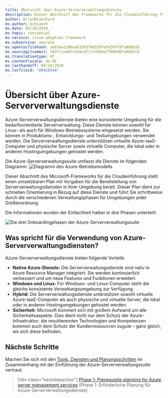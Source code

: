 ```yaml
---
title: Übersicht über Azure-Serververwaltungsdienste
description: Dieser Abschnitt des Frameworks für die Cloudeinführung für Azure stellt einen umsetzbaren Plan mit Vorgaben für die Bereitstellung von Serververwaltungsdiensten in Ihrer Umgebung bereit.
author: BrianBlanchard
ms.author: brblanch
ms.date: 05/10/2019
ms.topic: conceptual
ms.service: cloud-adoption-framework
ms.subservice: operate
ms.openlocfilehash: ae03aa1186aab3503f8d5397e5d397f0fa086b26
ms.sourcegitcommit: 7d3fc1e407cd18c4fc7c4964a77885907a9b85c0
ms.translationtype: HT
ms.contentlocale: de-DE
ms.lasthandoff: 04/16/2020
ms.locfileid: "80426544"
---
```

# <a name="overview-of-azure-server-management-services"></a>Übersicht über Azure-Serververwaltungsdienste

Azure-Serververwaltungsdienste bieten eine konsistente Umgebung für die bedarfsorientierte Serververwaltung. Diese Dienste können sowohl für Linux- als auch für Windows-Betriebssysteme eingesetzt werden. Sie können in Produktions-, Entwicklungs- und Testumgebungen verwendet werden. Die Serververwaltungsdienste unterstützen virtuelle Azure-IaaS-Computer und physische Server sowie virtuelle Computer, die lokal oder in anderen Hostingumgebungen gehostet werden.

Die Azure-Serververwaltungssuite umfasst die Dienste im folgenden Diagramm: ![Diagramm des Azure-Betriebsmodells](./media/operations-diagram.png)

Dieser Abschnitt des Microsoft-Frameworks für die Cloudeinführung stellt einen umsetzbaren Plan mit Vorgaben für die Bereitstellung von Serververwaltungsdiensten in Ihrer Umgebung bereit. Dieser Plan dient zur schnellen Orientierung in Bezug auf diese Dienste und führt Sie schrittweise durch die verschiedenen Verwaltungsphasen für Umgebungen jeder Größenordnung.

Die Informationen wurden der Einfachheit halber in drei Phasen unterteilt:

![Die drei Onboardingphasen der Azure-Serververwaltungssuite](./media/operations-stages.png)

<!-- markdownlint-disable MD026 -->

## <a name="why-use-azure-server-management-services"></a>Was spricht für die Verwendung von Azure-Serververwaltungsdiensten?

Azure-Serververwaltungsdienste bieten folgende Vorteile:

- **Native Azure-Dienste:** Die Serververwaltungsdienste sind nativ in Azure Resource Manager integriert. Sie werden kontinuierlich verbessert und um neue Features und Funktionen erweitert.
- **Windows und Linux:** Für Windows- und Linux-Computer steht die gleiche konsistente Verwaltungsumgebung zur Verfügung.
- **Hybrid:** Die Serververwaltungsdienste unterstützen sowohl virtuelle Azure-IaaS-Computer als auch physische und virtuelle Server, die lokal oder in anderen Hostingumgebungen gehostet werden.
- **Sicherheit**: Microsoft kümmert sich mit großem Aufwand um alle Sicherheitsaspekte. Dies dient nicht nur dem Schutz der Azure-Infrastruktur; die resultierenden Technologien und Kompetenzen kommen auch dem Schutz der Kundenressourcen zugute – ganz gleich, wo sich diese befinden.

## <a name="next-steps"></a>Nächste Schritte

Machen Sie sich mit den [Tools, Diensten und Planungsschritten](./prerequisites.md) im Zusammenhang mit der Einführung der Azure-Serververwaltungssuite vertraut.

> [!div class="nextstepaction"]
> [Phase 1: Prerequisite planning for Azure server management services](./prerequisites.md) (Phase 1: Erforderliche Planung für Azure-Serververwaltungsdienste)
